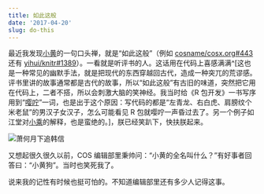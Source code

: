 ```yaml
---
title: 如此这般
date: '2017-04-20'
slug: do-this
---
```


最近我发现[小黄](https://www.fyears.org)的一句口头禅，就是“如此这般”（例如 [cosname/cosx.org#443](https://github.com/cosname/cosx.org/issues/443#issuecomment-295737550) 还有 [yihui/knitr#1389](https://github.com/yihui/knitr/issues/1389#issuecomment-293277280)）。一看就是听评书的人。这话用在代码上喜感满满^[这也是一种常见的幽默手法，就是把现代的东西穿越回古代，造成一种突兀的荒谬感。评书里讲的故事通常都是古代的故事，所以“如此这般”有古旧的味道，突然把它用在代码上，二者不搭，所以会刺激大脑的笑神经。我当时给《R 包开发》一书写序用到“[嘤咛](/cn/2017/03/little-li-flying-knife/)”一词，也是出于这个原因：写代码的都是“左青龙、右白虎、肩膀纹个米老鼠”的男汉子女汉子，怎么可能看见 R 包就嘤咛一声昏过去了。另一个例子如江堂对[小乘](http://jiangtanghu.com/cn/2017/04/08/h%C4%ABnay%C4%81na-s%C4%81vaka/)的解释，也是蛮绝的。]，朕已经笑趴下，快扶朕起来。

![萧何月下追韩信](https://db.yihui.org/images/zhui-hanxin.jpg)

又想起很久很久以前，COS 编辑部里秉帅问：“小黄的全名叫什么？”有好事者回答曰：“小黄狗”。当时也笑死我了。

说来我的记性有时候也挺可怕的。不知道编辑部里还有多少人记得这事。
